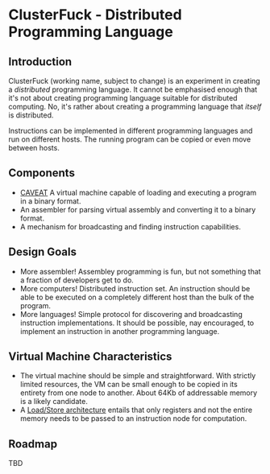 # ClusterFuck - Distributed Programming Language

## Introduction
ClusterFuck (working name, subject to change) is an experiment in creating a _distributed_ programming language. It cannot be emphasised enough that it's not about creating programming language suitable for distributed computing. No, it's rather about creating a programming language that _itself_ is distributed.

Instructions can be implemented in different programming languages and run on different hosts. The running program can be copied or even move between hosts.

## Components
* [CAVEAT](https://github.com/DevL/CAVEAT) A virtual machine capable of loading and executing a program in a binary format.
* An assembler for parsing virtual assembly and converting it to a binary format.
* A mechanism for broadcasting and finding instruction capabilities.

## Design Goals
* More assembler! Assembley programming is fun, but not something that a fraction of developers get to do.
* More computers! Distributed instruction set. An instruction should be able to be executed on a completely different host than the bulk of the program.
* More languages! Simple protocol for discovering and broadcasting instruction implementations. It should be possible, nay encouraged, to implement an instruction in another programming language.

## Virtual Machine Characteristics
* The virtual machine should be simple and straightforward. With strictly limited resources, the VM can be small enough to be copied in its entirety from one node to another. About 64Kb of addressable memory is a likely candidate.
* A [Load/Store architecture](http://en.wikipedia.org/wiki/Load-store_architecture) entails that only registers and not the entire memory needs to be passed to an instruction node for computation.

## Roadmap
TBD

